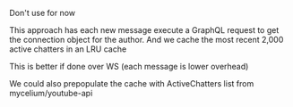 Don't use for now

This approach has each new message execute a GraphQL request to get the
connection object for the author. And we cache the most recent 2,000 active
chatters in an LRU cache

This is better if done over WS (each message is lower overhead)

We could also prepopulate the cache with ActiveChatters list from
mycelium/youtube-api
